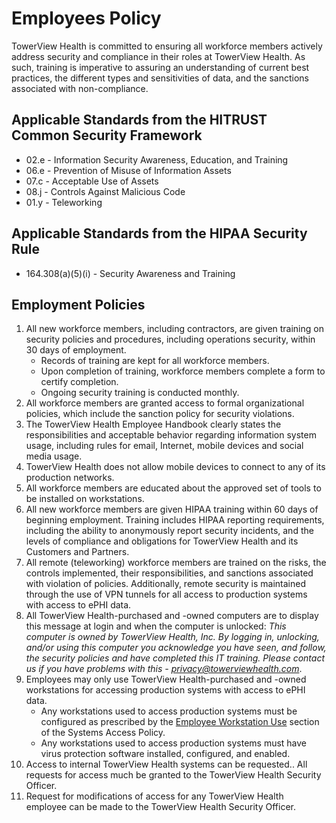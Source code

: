 # Employees Policy

TowerView Health is committed to ensuring all workforce members actively address security and compliance in their roles at TowerView Health. As such, training is imperative to assuring an understanding of current best practices, the different types and sensitivities of data, and the sanctions associated with non-compliance.

## Applicable Standards from the HITRUST Common Security Framework

* 02.e - Information Security Awareness, Education, and Training
* 06.e - Prevention of Misuse of Information Assets
* 07.c - Acceptable Use of Assets
* 08.j - Controls Against Malicious Code
* 01.y - Teleworking

## Applicable Standards from the HIPAA Security Rule

* 164.308(a)(5)(i) - Security Awareness and Training

## Employment Policies

1. All new workforce members, including contractors, are given training on security policies and procedures, including operations security, within 30 days of employment.
	* Records of training are kept for all workforce members.
	* Upon completion of training, workforce members complete a form to certify completion.
	* Ongoing security training is conducted monthly.
2. All workforce members are granted access to formal organizational policies, which include the sanction policy for security violations.
3. The TowerView Health Employee Handbook clearly states the responsibilities and acceptable behavior regarding information system usage, including rules for email, Internet, mobile devices and social media usage.
4. TowerView Health does not allow mobile devices to connect to any of its production networks.
5. All workforce members are educated about the approved set of tools to be installed on workstations.
6. All new workforce members are given HIPAA training within 60 days of beginning employment. Training includes HIPAA reporting requirements, including the ability to anonymously report security incidents, and the levels of compliance and obligations for TowerView Health and its Customers and Partners.
7. All remote (teleworking) workforce members are trained on the risks, the controls implemented, their responsibilities, and sanctions associated with violation of policies. Additionally, remote security is maintained through the use of VPN tunnels for all access to production systems with access to ePHI data.
8. All TowerView Health-purchased and -owned computers are to display this message at login and when the computer is unlocked: *This computer is owned by TowerView Health, Inc. By logging in, unlocking, and/or using this computer you acknowledge you have seen, and follow, the security policies and have completed this IT training. Please contact us if you have problems with this - privacy@towerviewhealth.com*.
9. Employees may only use TowerView Health-purchased and -owned workstations for accessing production systems with access to ePHI data.
	* Any workstations used to access production systems must be configured as prescribed by the [Employee Workstation Use](#employee-workstation-use) section of the Systems Access Policy.
	* Any workstations used to access production systems must have virus protection software installed, configured, and enabled.
10. Access to internal TowerView Health systems can be requested.. All requests for access much be granted to the TowerView Health Security Officer.
11. Request for modifications of access for any TowerView Health employee can be made to the TowerView Health Security Officer.
